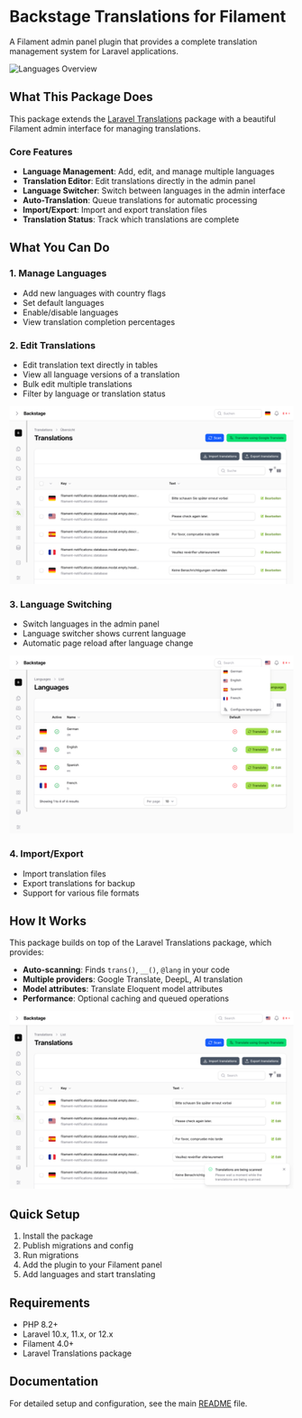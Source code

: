 # Backstage Translations for Filament

A Filament admin panel plugin that provides a complete translation management system for Laravel applications.

![Languages Overview](img/filament/resources/languages/lagnuages_overview.png)

## What This Package Does

This package extends the [Laravel Translations](https://github.com/backstagephp/laravel-translations) package with a beautiful Filament admin interface for managing translations.

### Core Features

- **Language Management**: Add, edit, and manage multiple languages
- **Translation Editor**: Edit translations directly in the admin panel
- **Language Switcher**: Switch between languages in the admin interface
- **Auto-Translation**: Queue translations for automatic processing
- **Import/Export**: Import and export translation files
- **Translation Status**: Track which translations are complete

## What You Can Do

### 1. Manage Languages
- Add new languages with country flags
- Set default languages
- Enable/disable languages
- View translation completion percentages

### 2. Edit Translations
- Edit translation text directly in tables
- View all language versions of a translation
- Bulk edit multiple translations
- Filter by language or translation status

![Translations Overview](img/filament/resources/translations/translations_overview.png)

### 3. Language Switching
- Switch languages in the admin panel
- Language switcher shows current language
- Automatic page reload after language change

![Language Switcher](img/filament/resources/languages/languages_overview_switcher_example.png)

### 4. Import/Export
- Import translation files
- Export translations for backup
- Support for various file formats

## How It Works

This package builds on top of the Laravel Translations package, which provides:

- **Auto-scanning**: Finds `trans()`, `__()`, `@lang` in your code
- **Multiple providers**: Google Translate, DeepL, AI translation
- **Model attributes**: Translate Eloquent model attributes
- **Performance**: Optional caching and queued operations

![Scanning Process](img/filament/resources/translations/translations_overview_scanning.png)

## Quick Setup

1. Install the package
2. Publish migrations and config
3. Run migrations
4. Add the plugin to your Filament panel
5. Add languages and start translating

## Requirements

- PHP 8.2+
- Laravel 10.x, 11.x, or 12.x
- Filament 4.0+
- Laravel Translations package

## Documentation

For detailed setup and configuration, see the main [README](../README.md) file.
